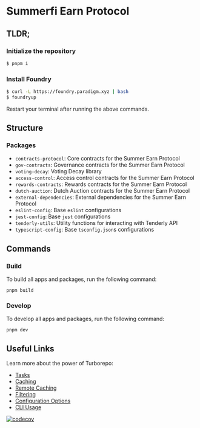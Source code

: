 # Summerfi Earn Protocol

## TLDR;

### Initialize the repository

```bash
$ pnpm i
```

### Install Foundry

```bash
$ curl -L https://foundry.paradigm.xyz | bash
$ foundryup
```

Restart your terminal after running the above commands.

## Structure

### Packages

- `contracts-protocol`: Core contracts for the Summer Earn Protocol
- `gov-contracts`: Governance contracts for the Summer Earn Protocol
- `voting-decay`: Voting Decay library
- `access-control`: Access control contracts for the Summer Earn Protocol
- `rewards-contracts`: Rewards contracts for the Summer Earn Protocol
- `dutch-auction`: Dutch Auction contracts for the Summer Earn Protocol
- `external-dependencies`: External dependencies for the Summer Earn Protocol
- `eslint-config`: Base `eslint` configurations
- `jest-config`: Base `jest` configurations
- `tenderly-utils`: Utility functions for interacting with Tenderly API
- `typescript-config`: Base `tsconfig.json`s configurations

## Commands

### Build

To build all apps and packages, run the following command:

```shell
pnpm build
```

### Develop

To develop all apps and packages, run the following command:

```shell
pnpm dev
```

## Useful Links

Learn more about the power of Turborepo:

- [Tasks](https://turbo.build/repo/docs/core-concepts/monorepos/running-tasks)
- [Caching](https://turbo.build/repo/docs/core-concepts/caching)
- [Remote Caching](https://turbo.build/repo/docs/core-concepts/remote-caching)
- [Filtering](https://turbo.build/repo/docs/core-concepts/monorepos/filtering)
- [Configuration Options](https://turbo.build/repo/docs/reference/configuration)
- [CLI Usage](https://turbo.build/repo/docs/reference/command-line-reference)

[![codecov](https://codecov.io/gh/OasisDEX/summer-earn-protocol/branch/jt/voting-decay-invariant-violation/graph/badge.svg?token=ZDPGVH2NVG)](https://codecov.io/gh/OasisDEX/summer-earn-protocol)
